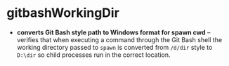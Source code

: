 # gitbashWorkingDir

- **converts Git Bash style path to Windows format for spawn cwd** – verifies that when executing a command through the Git Bash shell the working directory passed to `spawn` is converted from `/d/dir` style to `D:\dir` so child processes run in the correct location.
